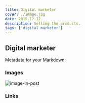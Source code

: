```yaml
---
title: Digital marketer
cover: ./image.jpg
date: 2019-12-12
description: Selling the products.
tags: ['digital marketer']
---
```


## Digital marketer

Metadata for your Markdown.

### Images

![image-in-post](./image-in-post.jpg)

### Links
